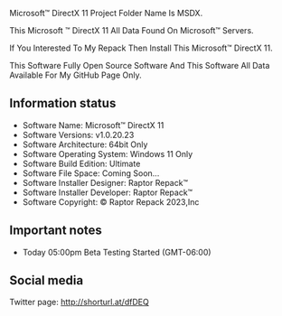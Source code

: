 Microsoft™ DirectX 11 Project Folder Name Is MSDX.

This Microsoft ™ DirectX 11 All Data Found On Microsoft™ Servers.

If You Interested To My Repack Then Install This Microsoft™ DirectX 11.

This Software Fully Open Source Software And This Software All Data Available For My GitHub Page Only.

Information status
------------------------------------------------
- Software Name: Microsoft™ DirectX 11
- Software Versions: v1.0.20.23
- Software Architecture: 64bit Only
- Software Operating System: Windows 11 Only
- Software Build Edition: Ultimate
- Software File Space: Coming Soon...
- Software Installer Designer: Raptor Repack™
- Software Installer Developer: Raptor Repack™
- Software Copyright: © Raptor Repack 2023,Inc

Important notes
-----------------------------------------------
- Today 05:00pm Beta Testing Started (GMT-06:00)

Social media
-----------------------------------------------
Twitter page: http://shorturl.at/dfDEQ
